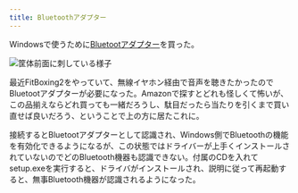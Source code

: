```yaml
---
title: Bluetoothアダプター
---
```


Windowsで使うために[Bluetootアダプター](https://www.amazon.co.jp/dp/B08FD5TSNF)を買った。

![](https://i.imgur.com/n95kVvzh.jpg "筐体前面に刺している様子")

最近FitBoxing2をやっていて、無線イヤホン経由で音声を聴きたかったのでBluetootアダプターが必要になった。Amazonで探すとどれも怪しくて怖いが、この品揃えならどれ買っても一緒だろうし、駄目だったら当たりを引くまで買い直せば良いだろう、ということで上の方に居たこれに。

接続するとBluetootアダプターとして認識され、Windows側でBluetoothの機能を有効化できるようになるが、この状態ではドライバーが上手くインストールされていないのでどのBluetooth機器も認識できない。付属のCDを入れてsetup.exeを実行すると、ドライバがインストールされ、説明に従って再起動すると、無事Bluetooth機器が認識されるようになった。
